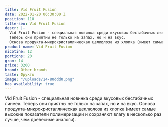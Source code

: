 ```yaml
---
title: Vid Fruit Fusion
date: 2022-01-20 06:30:00 Z
position: 118
title-seo: Vid Fruit Fusion
descr: |-
  Vid Fruit Fusion - cпециальная новинка среди вкусовых бестабачных линеек.
  Теперь они приятны не только на запах, но и на вкус.
  Основа продукта-микрокристаллическая целлюлоза из хлопка (имеет самые высокие показатели полимеризации и сохраняют влагу в несколько раз лучше, чем древесные аналоги).
product-name: Vid Fruit Fusion
nicotine: 12
portions: 20
gram: 14
price: 3200
brand: Other brands
taste: Фрукты
image: "/uploads/14-80ddd0.png"
has_availability: true
---
```


Vid Fruit Fusion - cпециальная новинка среди вкусовых бестабачных линеек.
Теперь они приятны не только на запах, но и на вкус.
Основа продукта-микрокристаллическая целлюлоза из хлопка (имеет самые высокие показатели полимеризации и сохраняют влагу в несколько раз лучше, чем древесные аналоги).
